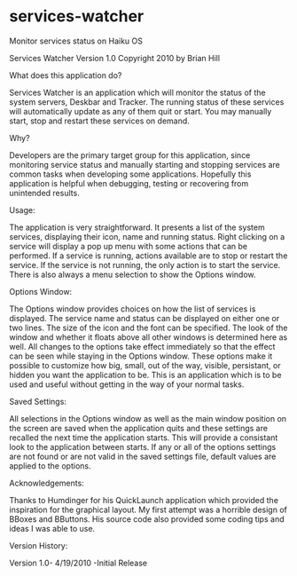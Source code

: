 # services-watcher
Monitor services status on Haiku OS

Services Watcher
Version 1.0
Copyright 2010 by Brian Hill


What does this application do?

Services Watcher is an application which will monitor the status of the system servers, Deskbar and Tracker.  The running status of these services will automatically update as any of them quit or start.  You may manually start, stop and restart these services on demand.


Why?

Developers are the primary target group for this application, since monitoring service status and manually starting and stopping services are common tasks when developing some applications.  Hopefully this application is helpful when debugging, testing or recovering from unintended results.


Usage:

The application is very straightforward.  It presents a list of the system services, displaying their icon, name and running status.  Right clicking on a service will display a pop up menu with some actions that can be performed.  If a service is running, actions available are to stop or restart the service.  If the service is not running, the only action is to start the service.  There is also always a menu selection to show the Options window.


Options Window:

The Options window provides choices on how the list of services is displayed.  The service name and status can be displayed on either one or two lines.  The size of the icon and the font can be specified.  The look of the window and whether it floats above all other windows is determined here as well.  All changes to the options take effect immediately so that the effect can be seen while staying in the Options window.  These options make it possible to customize how big, small, out of the way, visible, persistant, or hidden you want the application to be.  This is an application which is to be used and useful without getting in the way of your normal tasks.


Saved Settings:

All selections in the Options window as well as the main window position on the screen are saved when the application quits and these settings are recalled the next time the application starts.  This will provide a consistant look to the application between starts.  If any or all of the options settings are not found or are not valid in the saved settings file, default values are applied to the options.


Acknowledgements:

Thanks to Humdinger for his QuickLaunch application which provided the inspiration for the graphical layout.  My first attempt was a horrible design of BBoxes and BButtons.  His source code also provided some coding tips and ideas I was able to use.


Version History:

Version 1.0- 4/19/2010
-Initial Release
